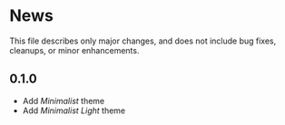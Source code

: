 # News

This file describes only major changes, and does not include bug fixes,
cleanups, or minor enhancements.

## 0.1.0

* Add _Minimalist_ theme
* Add _Minimalist Light_ theme
